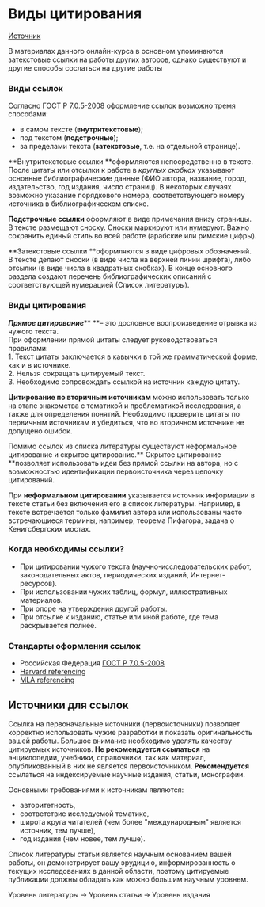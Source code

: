 # Виды цитирования

[Источник](https://stepik.org/course/10524/)

В материалах данного онлайн-курса в основном упоминаются затекстовые ссылки на работы других авторов, однако существуют и другие способы сослаться на другие работы

### Виды ссылок

Согласно ГОСТ Р 7.0.5-2008 оформление ссылок возможно тремя способами:

* в самом тексте (**внутритекстовые**);
* под текстом (**подстрочные**);
* за пределами текста (**затекстовые**, т.е. на отдельной странице).

**Внутритекстовые ссылки **оформляются непосредственно в тексте. После цитаты или отсылки к работе в _круглых скобках_ указывают основные библиографические данные (ФИО автора, название, город, издательство, год издания, число страниц). В некоторых случаях возможно указание порядкового номера, соответствующего номеру источника в библиографическом списке.

**Подстрочные ссылки** оформляют в виде примечания внизу страницы. В тексте размещают сноску. Сноски маркируют или нумеруют. Важно сохранить единый стиль во всей работе (арабские или римские цифры).

**Затекстовые ссылки **оформляются в виде цифровых обозначений. В тексте делают сноски (в виде числа на верхней линии шрифта), либо отсылки (в виде числа в квадратных скобках). В конце основного раздела создают перечень библиографических описаний с соответствующей нумерацией (Список литературы).

### Виды цитирования

_**Прямое цитирование**_** **– это дословное воспроизведение отрывка из чужого текста.\
При оформлении прямой цитаты следует руководствоваться правилами:\
1\. Текст цитаты заключается в кавычки в той же грамматической форме, как и в источнике.\
2\. Нельзя сокращать цитируемый текст.\
3\. Необходимо сопровождать ссылкой на источник каждую цитату.

**Цитирование по вторичным источникам** можно использовать только на этапе знакомства с тематикой и проблематикой исследования, а также для определения понятий. Необходимо проверить цитаты по первичным источникам и убедиться, что во вторичном источнике не допущено ошибок.

Помимо ссылок из списка литературы существуют неформальное цитирование и скрытое цитирование.** Скрытое цитирование **позволяет использовать идеи без прямой ссылки на автора, но с возможностью идентификации первоисточника через цепочку цитирований.

При **неформальном цитировании** указывается источник информации в тексте статьи без включения его в список литературы. Например, в тексте встречается только фамилия автора или использованы часто встречающиеся термины, например, теорема Пифагора, задача о Кенигсбергских мостах.

### Когда необходимы ссылки?

* При цитировании чужого текста (научно-исследовательских работ, законодательных актов, периодических изданий, Интернет-ресурсов).
* При использовании чужих таблиц, формул, иллюстративных материалов.
* При опоре на утверждения другой работы.
* При отсылке к изданию, статье или иной работе, где тема раскрывается полнее.

### Стандарты оформления ссылок

* Российская Федерация  [ГОСТ Р 7.0.5-2008](http://protect.gost.ru/document.aspx?control=7\&id=173511)
* [Harvard referencing](http://www.librarydevelopment.group.shef.ac.uk/referencing/harvard.html)
* [MLA referencing](https://owl.purdue.edu/owl/research\_and\_citation/mla\_style/mla\_formatting\_and\_style\_guide/mla\_in\_text\_citations\_the\_basics.html)

## Источники для ссылок

Ссылка на первоначальные источники (первоисточники) позволяет корректно использовать чужие разработки и показать оригинальность вашей работы. Большое внимание необходимо уделять качеству цитируемых источников. **Не рекомендуется ссылаться** на энциклопедии, учебники, справочники, так как материал, опубликованный в них не является первоисточником. **Рекомендуется** ссылаться на индексируемые научные издания, статьи, монографии.

Основными требованиями к источникам являются:

* авторитетность,
* соответствие исследуемой тематике,
* широта круга читателей (чем более "международным" является источник, тем лучше),
* год издания (чем новее, тем лучше).

Список литературы статьи является научным основанием вашей работы, он демонстрирует вашу эрудицию, информированность о текущих исследованиях в данной области, поэтому цитируемые публикации должны обладать как можно большим научным уровнем.

Уровень литературы -> Уровень статьи -> Уровень издания
